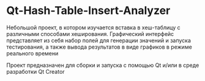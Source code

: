 # Qt-Hash-Table-Insert-Analyzer
Небольшой проект, в котором изучается вставка в хеш-таблицу с различными способами хеширования. Графический интерфейс представляет из себя набор полей для генерации значений и запуска тестирования, а также вывода результатов в виде графиков в режиме реального времени

Проект предназначен для сборки и запуска с помощью Qt и/или в среде разработки Qt Creator
